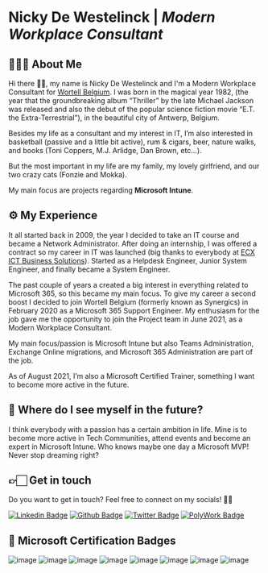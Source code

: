 # Nicky De Westelinck | *Modern Workplace Consultant*
## 👨🏻‍💻 About Me
Hi there 👋🏻, my name is Nicky De Westelinck and I'm a Modern Workplace Consultant for [Wortell Belgium](https://www.wortell.be). I was born in the magical year 1982, (the year that the groundbreaking album “Thriller” by the late Michael Jackson was released and also the debut of the popular science fiction movie “E.T. the Extra-Terrestrial”), in the beautiful city of Antwerp, Belgium.

Besides my life as a consultant and my interest in IT, I’m also interested in basketball (passive and a little bit active), rum & cigars, beer, nature walks, and books (Toni Coppers, M.J. Arlidge, Dan Brown, etc…).

But the most important in my life are my family, my lovely girlfriend, and our two crazy cats (Fonzie and Mokka).

My main focus are projects regarding **Microsoft Intune**. 

## ⚙️ My Experience
It all started back in 2009, the year I decided to take an IT course and became a Network Administrator. After doing an internship, I was offered a contract so my career in IT was launched (big thanks to everybody at [ECX ICT Business Solutions](https://www.ecx.be)). Started as a Helpdesk Engineer, Junior System Engineer, and finally became a System Engineer.

The past couple of years a created a big interest in everything related to Microsoft 365, so this became my main focus. To give my career a second boost I decided to join Wortell Belgium (formerly known as Synergics) in February 2020 as a Microsoft 365 Support Engineer. My enthusiasm for the job gave me the opportunity to join the Project team in June 2021, as a Modern Workplace Consultant.

My main focus/passion is Microsoft Intune but also Teams Administration, Exchange Online migrations, and Microsoft 365 Administration are part of the job.

As of August 2021, I’m also a Microsoft Certified Trainer, something I want to become more active in the future.

## 🔮 Where do I see myself in the future?
I think everybody with a passion has a certain ambition in life. Mine is to become more active in Tech Communities, attend events and become an expert in Microsoft Intune. Who knows maybe one day a Microsoft MVP!
Never stop dreaming right?

## 👉🏻 Get in touch
Do you want to get in touch? Feel free to connect on my socials! 👍🏻

[![Linkedin Badge](https://img.shields.io/badge/-nickydewestelinck-0A66C2?style=flat&logo=Linkedin&logoColor=white&link=https://www.linkedin.com/in/nickydewestelinck/)](https://www.linkedin.com/in/nickydewestelinck/)
[![Github Badge](https://img.shields.io/badge/-nickydewestelinck-24292F?style=flat&logo=github&logoColor=white&link=https://github.com/nickydewestelinck/)](https://www.github.com/nickydewestelinck/)
[![Twitter Badge](https://img.shields.io/badge/-ndewestelinck-1D9BF0?style=flat&logo=Twitter&logoColor=white&link=https://twitter.com/ndewestelinck/)](https://www.twitter.com/ndewestelinck)
[![PolyWork Badge](https://img.shields.io/badge/-ndewestelinck-40BE88?style=flat&logo=Polywork&logoColor=white&link=https://www.polywork.com/ndewestelinck/)](https://www.polywork.com/ndewestelinck/)

## 📜 Microsoft Certification Badges
![image](https://images.credly.com/size/100x100/images/e1b12077-7be7-493a-8b7a-afa6e58182ce/microsoft365-security-administrator-associate-600x600.png)
![image](https://images.credly.com/size/100x100/images/dfa4cb20-16ed-42ca-90a5-6528b62ee651/microsoft365-enterprise-adminstrator-expert-600x600.png)
![image](https://images.credly.com/size/100x100/images/dbc3530b-af8c-4fa1-8d9c-cdfbd9edf462/microsoft365-modern-desktop-administrator-associate-600x600.png)
![image](https://images.credly.com/size/100x100/images/fc1352af-87fa-4947-ba54-398a0e63322e/security-compliance-and-identity-fundamentals-600x600.png)
![image](https://images.credly.com/size/100x100/images/fd6bb2af-2f05-4d9b-a23e-39f8e309a82d/image.png)
![image](https://images.credly.com/size/100x100/images/fc1352af-87fa-4947-ba54-398a0e63322e/security-compliance-and-identity-fundamentals-600x600.png)
![image](https://images.credly.com/size/100x100/images/59db067c-f0e9-44a8-bcc7-53a960274bfb/CERT-Associate-Microsoft365-Teams-Administrator.png)
![image](https://images.credly.com/size/100x100/images/131708c5-86aa-4ce7-80c9-0287a363e1de/microsoft365-teamwork-administrator-associate-600x600.png)


<!--
**nickydewestelinck/nickydewestelinck** is a ✨ _special_ ✨ repository because its `README.md` (this file) appears on your GitHub profile.

Here are some ideas to get you started:

- 🔭 I’m currently working on ...
- 🌱 I’m currently learning ...
- 👯 I’m looking to collaborate on ...
- 🤔 I’m looking for help with ...
- 💬 Ask me about ...
- 📫 How to reach me: ...
- 😄 Pronouns: ...
- ⚡ Fun fact: ...
-->
